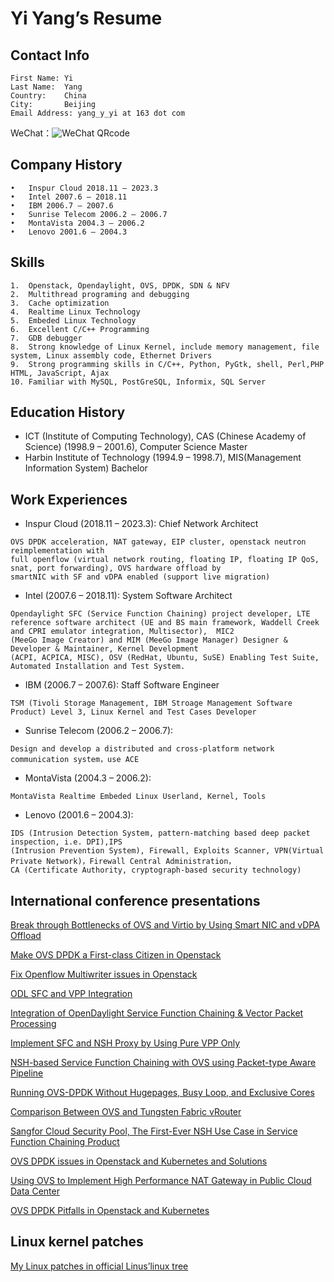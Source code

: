 # Yi Yang’s Resume

## Contact Info
```
First Name: Yi
Last Name:  Yang
Country:    China
City:       Beijing
Email Address: yang_y_yi at 163 dot com
```
WeChat：![WeChat QRcode](https://user-images.githubusercontent.com/1381010/236420887-fa050ea0-3b28-4c9e-b901-bca090dacdf8.jpg)

## Company History
```
•	Inspur Cloud 2018.11 – 2023.3
•	Intel 2007.6 – 2018.11
•	IBM 2006.7 – 2007.6
•	Sunrise Telecom 2006.2 – 2006.7
•	MontaVista 2004.3 – 2006.2
•	Lenovo 2001.6 – 2004.3
```
## Skills
```
1.	Openstack, Opendaylight, OVS, DPDK, SDN & NFV
2.	Multithread programing and debugging
3.	Cache optimization
4.	Realtime Linux Technology 
5.	Embeded Linux Technology 
6.	Excellent C/C++ Programming 
7.	GDB debugger
8.	Strong knowledge of Linux Kernel, include memory management, file system, Linux assembly code, Ethernet Drivers 
9.	Strong programming skills in C/C++, Python, PyGtk, shell, Perl,PHP HTML, JavaScript, Ajax
10.	Familiar with MySQL, PostGreSQL, Informix, SQL Server
```

## Education History
- ICT (Institute of Computing Technology), CAS (Chinese Academy of Science) (1998.9 – 2001.6), Computer Science Master
- Harbin Institute of Technology (1994.9 – 1998.7), MIS(Management Information System) Bachelor

## Work Experiences
- Inspur Cloud (2018.11 – 2023.3): Chief Network Architect
```
OVS DPDK acceleration, NAT gateway, EIP cluster, openstack neutron reimplementation with
full openflow (virtual network routing, floating IP, floating IP QoS, snat, port forwarding), OVS hardware offload by 
smartNIC with SF and vDPA enabled (support live migration)
```
- Intel (2007.6 – 2018.11): System Software Architect
```
Opendaylight SFC (Service Function Chaining) project developer, LTE
reference software architect (UE and BS main framework, Waddell Creek and CPRI emulator integration, Multisector),  MIC2
(MeeGo Image Creator) and MIM (MeeGo Image Manager) Designer & Developer & Maintainer, Kernel Development
(ACPI, ACPICA, MISC), OSV (RedHat, Ubuntu, SuSE) Enabling Test Suite, Automated Installation and Test System. 
```
- IBM (2006.7 – 2007.6): Staff Software Engineer
``` 
TSM (Tivoli Storage Management, IBM Stroage Management Software Product) Level 3, Linux Kernel and Test Cases Developer
```
- Sunrise Telecom (2006.2 – 2006.7):
```
Design and develop a distributed and cross-platform network communication system，use ACE 
```
- MontaVista (2004.3 – 2006.2):
```
MontaVista Realtime Embeded Linux Userland, Kernel, Tools
```
- Lenovo (2001.6 – 2004.3): 
```
IDS (Intrusion Detection System, pattern-matching based deep packet inspection, i.e. DPI),IPS 
(Intrusion Prevention System), Firewall, Exploits Scanner, VPN(Virtual Private Network)，Firewall Central Administration， 
CA (Certificate Authority, cryptograph-based security technology)
```

## International conference presentations
[Break through Bottlenecks of OVS and Virtio by Using Smart NIC and vDPA Offload](https://www.openvswitch.org/support/ovscon2022/slides/OVSCONF2022-Break-through-Bottlenecks-of-OVS-and-Virtio-by-Using-Smart-NIC-and-vDPA-Offload.pptx)

[Make OVS DPDK a First-class Citizen in Openstack](https://www.openvswitch.org/support/ovscon2021/slides/make_ovs_dpdk_first_class.pptx)

[Fix Openflow Multiwriter issues in Openstack](https://www.youtube.com/watch?v=1ziuQSmCkds)

[ODL SFC and VPP Integration](https://wiki.fd.io/view/File:ODL_SFC_and_VPP_Integration.pptx)

[Integration of OpenDaylight Service Function Chaining & Vector Packet Processing](https://www.youtube.com/watch?v=e4k62d8uhf4)


[Implement SFC and NSH Proxy by Using Pure VPP Only](https://www.openstack.org/videos/boston-2017/implement-sfc-and-nsh-proxy-by-using-pure-vpp-only)

[NSH-based Service Function Chaining with OVS using Packet-type Aware Pipeline](https://www.youtube.com/watch?v=RrS11lJmK3Y&index=28&list=PLaJlRa-xItwD7ikTsrZOhju5xbE-QP9U1)

[Running OVS-DPDK Without Hugepages, Busy Loop, and Exclusive Cores](http://www.openvswitch.org/support/ovscon2018/5/0910-yang.pdf)

[Comparison Between OVS and Tungsten Fabric vRouter](http://www.openvswitch.org/support/ovscon2018/6/0940-yang.pptx)

[Sangfor Cloud Security Pool, The First-Ever NSH Use Case in Service Function Chaining Product](http://www.openvswitch.org/support/ovscon2018/6/1115-chen.ppt)

[OVS DPDK issues in Openstack and Kubernetes and Solutions](http://www.openvswitch.org/support/ovscon2019/day1/1014-OVS%20DPDK%20issues%20in%20Openstack%20and%20Kubernetes%20and%20Solutions%20-%20Yi%20Yang%20Inspur.pptx)

[Using OVS to Implement High Performance NAT Gateway in Public Cloud Data Center](http://www.openvswitch.org/support/ovscon2019/day2/1448-Using%20OVS%20to%20Implement%20High%20Performance%20NAT%20Gateway%20in%20Public%20Cloud%20Data%20Center%20-%20Yi%20Yang%20Inspur.pptx)

[OVS DPDK Pitfalls in Openstack and Kubernetes](https://static.sched.com/hosted_files/dpdkna2019/b6/OVS%20DPDK%20Pitfalls%20in%20Openstack%20and%20Kubernetes%20-%20Yi%20Yang%20Inspur.pptx)

## Linux kernel patches

[My Linux patches in official Linus’linux tree](https://git.kernel.org/pub/scm/linux/kernel/git/torvalds/linux.git/log/?qt=author&q=yi.y.yang@intel.com)



